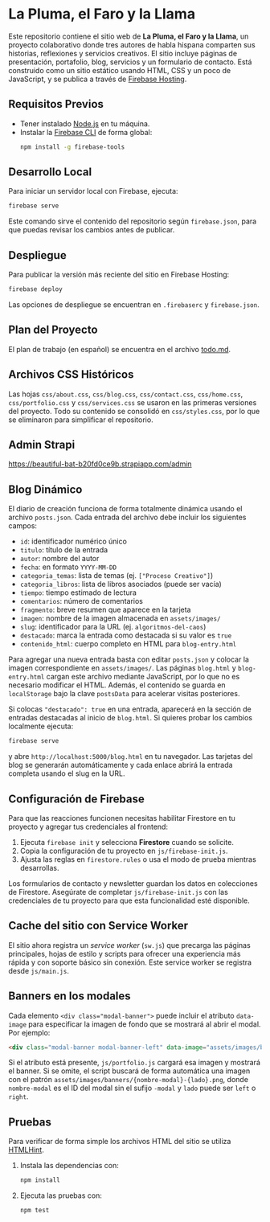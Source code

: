 # La Pluma, el Faro y la Llama

Este repositorio contiene el sitio web de **La Pluma, el Faro y la Llama**, un proyecto colaborativo donde tres autores de habla hispana comparten sus historias, reflexiones y servicios creativos. El sitio incluye páginas de presentación, portafolio, blog, servicios y un formulario de contacto. Está construido como un sitio estático usando HTML, CSS y un poco de JavaScript, y se publica a través de [Firebase Hosting](https://firebase.google.com/docs/hosting).

## Requisitos Previos

- Tener instalado [Node.js](https://nodejs.org/) en tu máquina.
- Instalar la [Firebase CLI](https://firebase.google.com/docs/cli) de forma global:
  ```bash
  npm install -g firebase-tools
  ```

## Desarrollo Local

Para iniciar un servidor local con Firebase, ejecuta:

```bash
firebase serve
```

Este comando sirve el contenido del repositorio según `firebase.json`, para que puedas revisar los cambios antes de publicar.

## Despliegue

Para publicar la versión más reciente del sitio en Firebase Hosting:

```bash
firebase deploy
```

Las opciones de despliegue se encuentran en `.firebaserc` y `firebase.json`.

## Plan del Proyecto

El plan de trabajo (en español) se encuentra en el archivo [todo.md](todo.md).

## Archivos CSS Históricos

Las hojas `css/about.css`, `css/blog.css`, `css/contact.css`,
`css/home.css`, `css/portfolio.css` y `css/services.css` se usaron en las primeras versiones del proyecto. Todo su
contenido se consolidó en `css/styles.css`, por lo que se
eliminaron para simplificar el repositorio.

## Admin Strapi

https://beautiful-bat-b20fd0ce9b.strapiapp.com/admin

## Blog Dinámico

El diario de creación funciona de forma totalmente dinámica usando el archivo `posts.json`.
Cada entrada del archivo debe incluir los siguientes campos:

- `id`: identificador numérico único
- `titulo`: título de la entrada
- `autor`: nombre del autor
- `fecha`: en formato `YYYY-MM-DD`
- `categoria_temas`: lista de temas (ej. `["Proceso Creativo"]`)
- `categoria_libros`: lista de libros asociados (puede ser vacía)
- `tiempo`: tiempo estimado de lectura
- `comentarios`: número de comentarios
- `fragmento`: breve resumen que aparece en la tarjeta
- `imagen`: nombre de la imagen almacenada en `assets/images/`
- `slug`: identificador para la URL (ej. `algoritmos-del-caos`)
- `destacado`: marca la entrada como destacada si su valor es `true`
- `contenido_html`: cuerpo completo en HTML para `blog-entry.html`

Para agregar una nueva entrada basta con editar `posts.json` y colocar la imagen correspondiente en `assets/images/`.
Las páginas `blog.html` y `blog-entry.html` cargan este archivo mediante JavaScript, por lo que no es necesario modificar el HTML.
Además, el contenido se guarda en `localStorage` bajo la clave `postsData` para acelerar visitas posteriores.

Si colocas `"destacado": true` en una entrada, aparecerá en la sección de entradas destacadas al inicio de `blog.html`.
Si quieres probar los cambios localmente ejecuta:

```bash
firebase serve
```

y abre `http://localhost:5000/blog.html` en tu navegador. Las tarjetas del blog se generarán automáticamente y cada enlace abrirá la entrada completa usando el slug en la URL.

## Configuración de Firebase

Para que las reacciones funcionen necesitas habilitar
Firestore en tu proyecto y agregar tus credenciales al frontend:

1. Ejecuta `firebase init` y selecciona **Firestore** cuando se solicite.
2. Copia la configuración de tu proyecto en `js/firebase-init.js`.
3. Ajusta las reglas en `firestore.rules` o usa el modo de prueba mientras
   desarrollas.

Los formularios de contacto y newsletter guardan los datos en colecciones de
Firestore. Asegúrate de completar `js/firebase-init.js` con las credenciales de
tu proyecto para que esta funcionalidad esté disponible.

## Cache del sitio con Service Worker

El sitio ahora registra un *service worker* (`sw.js`) que precarga las páginas principales, hojas de estilo y scripts para ofrecer una experiencia más rápida y con soporte básico sin conexión. Este service worker se registra desde `js/main.js`.


## Banners en los modales

Cada elemento `<div class="modal-banner">` puede incluir el atributo `data-image` para especificar la imagen de fondo que se mostrará al abrir el modal. Por ejemplo:

```html
<div class="modal-banner modal-banner-left" data-image="assets/images/banners/jesuita-left.png"></div>
```

Si el atributo está presente, `js/portfolio.js` cargará esa imagen y mostrará el banner.
Si se omite, el script buscará de forma automática una imagen con el patrón
`assets/images/banners/{nombre-modal}-{lado}.png`, donde `nombre-modal` es el
ID del modal sin el sufijo `-modal` y `lado` puede ser `left` o `right`.

## Pruebas

Para verificar de forma simple los archivos HTML del sitio se utiliza [HTMLHint](https://htmlhint.com/).

1. Instala las dependencias con:
   ```bash
   npm install
   ```

2. Ejecuta las pruebas con:
   ```bash
   npm test
   ```
